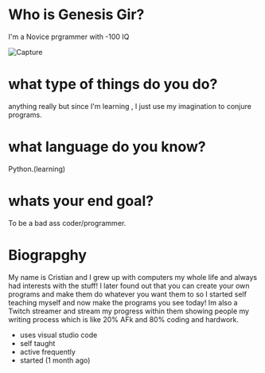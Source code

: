 # Who is Genesis Gir?
I'm a Novice prgrammer with -100 IQ

![Capture](https://user-images.githubusercontent.com/87259615/126918812-3b831a69-1cc8-49d6-859b-d1959f2fa8f6.PNG)


# what type of things do you do?
anything really but since I'm learning , I just use my imagination to conjure programs.

# what language do you know?
Python.(learning)

# whats your end goal?
To be a bad ass coder/programmer.

# Biograpghy
My name is Cristian and I grew up with computers my whole life and always had interests with the stuff!
I later found out that you can create your own programs and make them do whatever you want them to
so I started self teaching myself and now make the programs you see today! Im also a Twitch streamer
and stream my progress within them showing people my writing process which is like 20% AFk and 80%
coding and hardwork.

- uses visual studio code
- self taught
- active frequently
- started (1 month ago)
